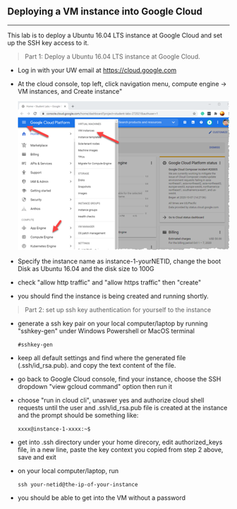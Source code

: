 <!-- Headings -->
## Deploying a VM instance into Google Cloud
<!-- Horizontal Rule -->
____

This lab is to deploy a Ubuntu 16.04 LTS instance at Google Cloud and set up the SSH key access to it.
<!-- Blockquote -->
> Part 1: Deploy a Ubuntu 16.04 LTS instance at Google Cloud.

<!-- UL -->
* Log in with your UW email at https://cloud.google.com

* At the cloud console, top left, click navigation menu, compute engine -> VM instances, and Create instance"
  <!-- images -->
  ![Create a VM](https://github.com/alexchenuw/devopslabs/blob/main/Lab-1/lab1-1.png)

* Specify the instance name as instance-1-yourNETID, change the boot Disk as Ubuntu 16.04 and the disk size to 100G

* check "allow http traffic" and "allow https traffic" then "create"

* you should find the instance is being created and running shortly.
<!--Blockquote -->
>Part 2: set up ssh key authentication for yourself to the instance
<!-- UL -->
* generate a ssh key pair on your local computer/laptop by running "sshkey-gen" under Windows Powershell or MacOS terminal
  <!-- Code Blocks -->
  ```
  #sshkey-gen
  ```

* keep all default settings and find where the generated file (.ssh/id_rsa.pub). and copy the text content of the file.

* go back to Google Cloud console, find your instance, choose the SSH dropdown "view gcloud command" option then run it

* choose "run in cloud cli", unaswer yes and authorize cloud shell requests until the user and .ssh/id_rsa.pub file is created at the instance and the prompt should be something like: 
  <!-- Code Blocks -->
  ```
  xxxx@instance-1-xxxx:~$
  ```

* get into .ssh directory under your home direcory, edit authorized_keys file, in a new line, paste the key context you copied from step 2 above, save and exit

* on your local computer/laptop, run 
  <!-- Code Blocks -->
  ``` 
  ssh your-netid@the-ip-of-your-instance
  ```
* you should be able to get into the VM without a password
